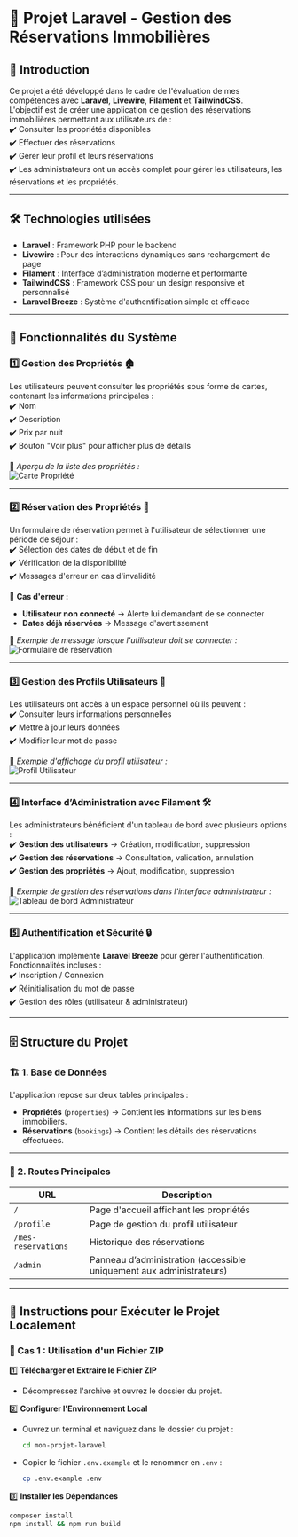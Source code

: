 # 🏡 Projet Laravel - Gestion des Réservations Immobilières  

## 📌 Introduction  

Ce projet a été développé dans le cadre de l'évaluation de mes compétences avec **Laravel**, **Livewire**, **Filament** et **TailwindCSS**.  
L'objectif est de créer une application de gestion des réservations immobilières permettant aux utilisateurs de :  
✔️ Consulter les propriétés disponibles  
✔️ Effectuer des réservations  
✔️ Gérer leur profil et leurs réservations  
✔️ Les administrateurs ont un accès complet pour gérer les utilisateurs, les réservations et les propriétés.  

---

## 🛠 Technologies utilisées  

- **Laravel** : Framework PHP pour le backend  
- **Livewire** : Pour des interactions dynamiques sans rechargement de page  
- **Filament** : Interface d’administration moderne et performante  
- **TailwindCSS** : Framework CSS pour un design responsive et personnalisé  
- **Laravel Breeze** : Système d'authentification simple et efficace  

---

## 🎯 Fonctionnalités du Système  

### 1️⃣ Gestion des Propriétés 🏠  

Les utilisateurs peuvent consulter les propriétés sous forme de cartes, contenant les informations principales :  
✔️ Nom  
✔️ Description  
✔️ Prix par nuit  
✔️ Bouton "Voir plus" pour afficher plus de détails  

📸 *Aperçu de la liste des propriétés :*  
![Carte Propriété](public/images/Acceuil.jpeg)  

---

### 2️⃣ Réservation des Propriétés 📅  

Un formulaire de réservation permet à l'utilisateur de sélectionner une période de séjour :  
✔️ Sélection des dates de début et de fin  
✔️ Vérification de la disponibilité  
✔️ Messages d'erreur en cas d'invalidité  

🛑 **Cas d'erreur :**  
- **Utilisateur non connecté** → Alerte lui demandant de se connecter  
- **Dates déjà réservées** → Message d'avertissement  

📸 *Exemple de message lorsque l'utilisateur doit se connecter :*  
![Formulaire de réservation](public/images/must_login.jpeg)  

---

### 3️⃣ Gestion des Profils Utilisateurs 👤  

Les utilisateurs ont accès à un espace personnel où ils peuvent :  
✔️ Consulter leurs informations personnelles  
✔️ Mettre à jour leurs données  
✔️ Modifier leur mot de passe  

📸 *Exemple d'affichage du profil utilisateur :*  
![Profil Utilisateur](public/images/MyProfile.jpeg)  

---

### 4️⃣ Interface d’Administration avec Filament 🛠  

Les administrateurs bénéficient d'un tableau de bord avec plusieurs options :  
✔️ **Gestion des utilisateurs** → Création, modification, suppression  
✔️ **Gestion des réservations** → Consultation, validation, annulation  
✔️ **Gestion des propriétés** → Ajout, modification, suppression  

📸 *Exemple de gestion des réservations dans l'interface administrateur :*  
![Tableau de bord Administrateur](public/images/bookings.jpeg)  

---

### 5️⃣ Authentification et Sécurité 🔒  

L'application implémente **Laravel Breeze** pour gérer l'authentification.  
Fonctionnalités incluses :  
✔️ Inscription / Connexion  
✔️ Réinitialisation du mot de passe  
✔️ Gestion des rôles (utilisateur & administrateur)  

---

## 🗄️ Structure du Projet  

### 🏗 1. Base de Données  

L'application repose sur deux tables principales :  

- **Propriétés** (`properties`) → Contient les informations sur les biens immobiliers.  
- **Réservations** (`bookings`) → Contient les détails des réservations effectuées.  

---

### 🔗 2. Routes Principales  

| URL                     | Description |
|-------------------------|------------|
| `/`                     | Page d'accueil affichant les propriétés |
| `/profile`              | Page de gestion du profil utilisateur |
| `/mes-reservations`     | Historique des réservations |
| `/admin`                | Panneau d’administration (accessible uniquement aux administrateurs) |

---

## 🚀 Instructions pour Exécuter le Projet Localement  

### 📂 Cas 1 : Utilisation d'un Fichier ZIP  

1️⃣ **Télécharger et Extraire le Fichier ZIP**  
   - Décompressez l'archive et ouvrez le dossier du projet.  

2️⃣ **Configurer l'Environnement Local**  
   - Ouvrez un terminal et naviguez dans le dossier du projet :  
     ```bash
     cd mon-projet-laravel
     ```
   - Copier le fichier `.env.example` et le renommer en `.env` :  
     ```bash
     cp .env.example .env
     ```

3️⃣ **Installer les Dépendances**  
   ```bash
   composer install
   npm install && npm run build
